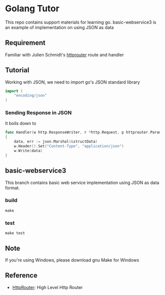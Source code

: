 # Golang Tutor

This repo contains support materials for learning go. basic-webservice3 is an example of implementation on using JSON as data



## Requirement

Familiar with Julien Schmidt's [httprouter](https://github.com/julienschmidt/httprouter) route and handler



## Tutorial

Working with JSON, we need to import go's JSON standard library

```go
import (
	"encoding/json"
)
```

### Sending Response in JSON

It boils down to

```go
func Handler(w http.ResponseWriter, r *http.Request, p httprouter.Params)
{
    data, err := json.Marshal(&structData)
    w.Header().Set("Content-Type", "application/json")
    w.Write(data)
}
```



## basic-webservice3

This branch contains basic web service implementation using JSON as data format.

### build

`make`

### test

`make test`



## Note

If you're using Windows, please download gnu Make for Windows



## Reference

* [HttpRouter](https://github.com/julienschmidt/httprouter): High Level Http Router